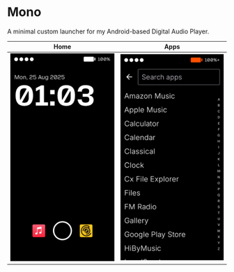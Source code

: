 # Mono

A minimal custom launcher for my Android-based Digital Audio Player.

| Home                       | Apps                       |
| -------------------------- | -------------------------- |
| ![Home](screenshots/1.png) | ![Apps](screenshots/2.png) |
